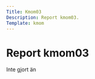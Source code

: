 ```yaml
---
Title: Kmom03
Description: Report kmom03.
Template: kmom
---
```


Report kmom03
==========================

Inte gjort än
